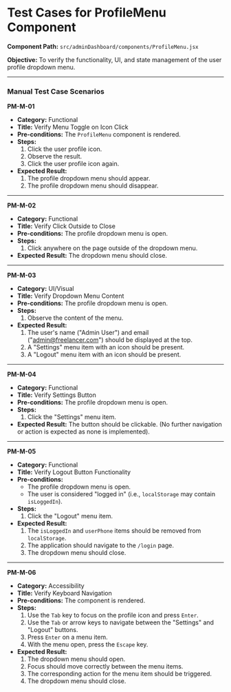 # Test Cases for ProfileMenu Component

**Component Path:** `src/adminDashboard/components/ProfileMenu.jsx`

**Objective:** To verify the functionality, UI, and state management of the user profile dropdown menu.

---

### Manual Test Case Scenarios

**PM-M-01**
- **Category:** Functional
- **Title:** Verify Menu Toggle on Icon Click
- **Pre-conditions:** The `ProfileMenu` component is rendered.
- **Steps:**
  1. Click the user profile icon.
  2. Observe the result.
  3. Click the user profile icon again.
- **Expected Result:**
  1. The profile dropdown menu should appear.
  2. The profile dropdown menu should disappear.

---

**PM-M-02**
- **Category:** Functional
- **Title:** Verify Click Outside to Close
- **Pre-conditions:** The profile dropdown menu is open.
- **Steps:**
  1. Click anywhere on the page outside of the dropdown menu.
- **Expected Result:** The dropdown menu should close.

---

**PM-M-03**
- **Category:** UI/Visual
- **Title:** Verify Dropdown Menu Content
- **Pre-conditions:** The profile dropdown menu is open.
- **Steps:**
  1. Observe the content of the menu.
- **Expected Result:**
  1. The user's name ("Admin User") and email ("admin@freelancer.com") should be displayed at the top.
  2. A "Settings" menu item with an icon should be present.
  3. A "Logout" menu item with an icon should be present.

---

**PM-M-04**
- **Category:** Functional
- **Title:** Verify Settings Button
- **Pre-conditions:** The profile dropdown menu is open.
- **Steps:**
  1. Click the "Settings" menu item.
- **Expected Result:** The button should be clickable. (No further navigation or action is expected as none is implemented).

---

**PM-M-05**
- **Category:** Functional
- **Title:** Verify Logout Button Functionality
- **Pre-conditions:** 
  - The profile dropdown menu is open.
  - The user is considered "logged in" (i.e., `localStorage` may contain `isLoggedIn`).
- **Steps:**
  1. Click the "Logout" menu item.
- **Expected Result:**
  1. The `isLoggedIn` and `userPhone` items should be removed from `localStorage`.
  2. The application should navigate to the `/login` page.
  3. The dropdown menu should close.

---

**PM-M-06**
- **Category:** Accessibility
- **Title:** Verify Keyboard Navigation
- **Pre-conditions:** The component is rendered.
- **Steps:**
  1. Use the `Tab` key to focus on the profile icon and press `Enter`.
  2. Use the `Tab` or arrow keys to navigate between the "Settings" and "Logout" buttons.
  3. Press `Enter` on a menu item.
  4. With the menu open, press the `Escape` key.
- **Expected Result:**
  1. The dropdown menu should open.
  2. Focus should move correctly between the menu items.
  3. The corresponding action for the menu item should be triggered.
  4. The dropdown menu should close.
